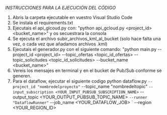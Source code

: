 *INSTRUCCIONES PARA LA EJECUCIÓN DEL CÓDIGO*

1. Abris la carpeta ejecutable en vuestro Visual Studio Code
2. Se instala el requirements.txt
3. Ejecutais el api_glcoud.py con: "python api_gcloud.py <project_id> <bucket_name>" y os secuestrara la consola
4. Se ejecuta el archivo subir_archivos_kml_al_bucket (solo hace falta una vez, o cada vez que añadamos archivos .kml)
5. Ejecutais el generador.py con el siguiente comando: "python main.py --project_id <project_id> --topic_ofertas <topic_id_ofertas> --topic_solicitudes <topic_id_solicitudes> --bucket_name <bucket_name>"
6. Vereis los mensajes en terminal y en el bucket de Pub/Sub conforme se generen.
7. Para el dataflow, ejecutar el siguiente codigo 
python dataflow.py `
    --project_id "nombredelproyecto" `
	--topic_name "nombredeltopic" `
    --input_subscription <YOUR_INPUT_PUBSUB_SUBSCRIPTION_NAME> `
    --output_topic <YOUR_OUTPUT_PUBSUB_TOPIC_NAME> `
    --runner "DataflowRunner" `
    --job_name <YOUR_DATAFLOW_JOB> `
    --region <YOUR_REGION_ID> 